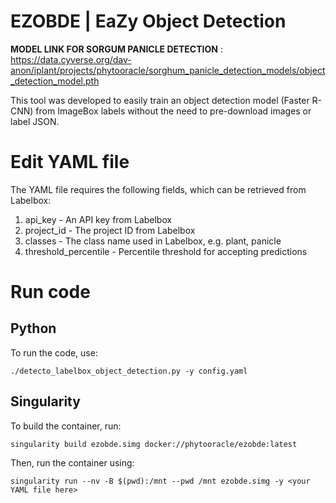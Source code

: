 # EZOBDE | EaZy Object Detection

**MODEL LINK FOR SORGUM PANICLE DETECTION** : https://data.cyverse.org/dav-anon/iplant/projects/phytooracle/sorghum_panicle_detection_models/object_detection_model.pth

This tool was developed to easily train an object detection model (Faster R-CNN) from ImageBox labels without the need to pre-download images or label JSON.

# Edit YAML file
The YAML file requires the following fields, which can be retrieved from Labelbox:
1. api_key - An API key from Labelbox
2. project_id - The project ID from Labelbox
3. classes - The class name used in Labelbox, e.g. plant, panicle
4. threshold_percentile - Percentile threshold for accepting predictions


# Run code
## Python
To run the code, use:

```
./detecto_labelbox_object_detection.py -y config.yaml
```
## Singularity
To build the container, run:

```
singularity build ezobde.simg docker://phytooracle/ezobde:latest
```

Then, run the container using:

```
singularity run --nv -B $(pwd):/mnt --pwd /mnt ezobde.simg -y <your YAML file here>
```
